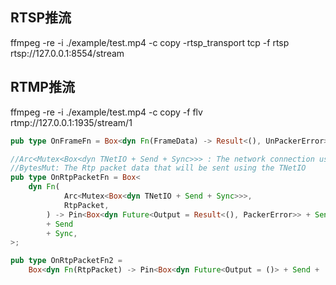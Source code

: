 
## RTSP推流
ffmpeg -re -i ./example/test.mp4 -c copy -rtsp_transport tcp -f rtsp rtsp://127.0.0.1:8554/stream


## RTMP推流
ffmpeg -re -i ./example/test.mp4 -c copy -f flv rtmp://127.0.0.1:1935/stream/1



```rust
pub type OnFrameFn = Box<dyn Fn(FrameData) -> Result<(), UnPackerError> + Send + Sync>;

//Arc<Mutex<Box<dyn TNetIO + Send + Sync>>> : The network connection used by packer to send a/v data
//BytesMut: The Rtp packet data that will be sent using the TNetIO
pub type OnRtpPacketFn = Box<
    dyn Fn(
            Arc<Mutex<Box<dyn TNetIO + Send + Sync>>>,
            RtpPacket,
        ) -> Pin<Box<dyn Future<Output = Result<(), PackerError>> + Send + 'static>>
        + Send
        + Sync,
>;

pub type OnRtpPacketFn2 =
    Box<dyn Fn(RtpPacket) -> Pin<Box<dyn Future<Output = ()> + Send + 'static>> + Send + Sync>;
```

